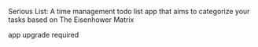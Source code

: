 Serious List: A time management todo list app that aims to categorize your tasks based on The Eisenhower Matrix

app upgrade required